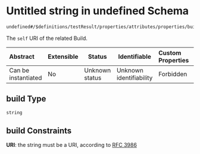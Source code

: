 # Untitled string in undefined Schema

```txt
undefined#/$definitions/testResult/properties/attributes/properties/build
```

The `self` URI of the related Build.


| Abstract            | Extensible | Status         | Identifiable            | Custom Properties | Additional Properties | Access Restrictions | Defined In                                            |
| :------------------ | ---------- | -------------- | ----------------------- | :---------------- | --------------------- | ------------------- | ----------------------------------------------------- |
| Can be instantiated | No         | Unknown status | Unknown identifiability | Forbidden         | Allowed               | none                | [records.json\*](records.json "open original schema") |

## build Type

`string`

## build Constraints

**URI**: the string must be a URI, according to [RFC 3986](https://tools.ietf.org/html/rfc4291 "check the specification")
